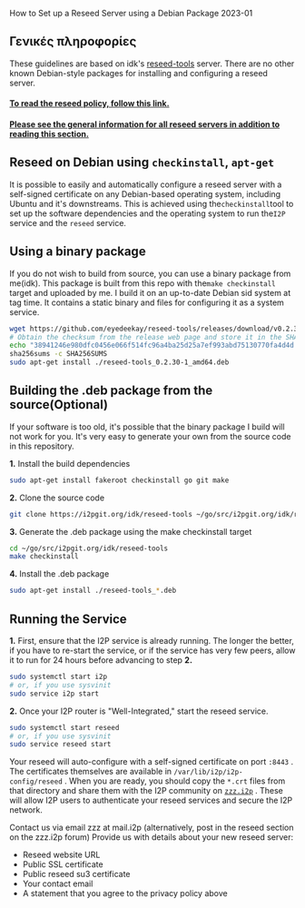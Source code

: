  How to Set up a
Reseed Server using a Debian Package 2023-01 

## Γενικές πληροφορίες

These guidelines are based on idk\'s
[reseed-tools](https://i2pgit.org/idk/reseed-tools) server. There are no
other known Debian-style packages for installing and configuring a
reseed server.

#### [To read the reseed policy, follow this link.](reseed-policy)

#### [Please see the general information for all reseed servers in addition to reading this section.](reseed)

## Reseed on Debian using `checkinstall`, `apt-get`

It is possible to easily and automatically configure a reseed server
with a self-signed certificate on any Debian-based operating system,
including Ubuntu and it's downstreams. This is achieved using
the` checkinstall `tool to set up the software dependencies and the
operating system to run the` I2P ` service and the ` reseed ` service.

## Using a binary package

If you do not wish to build from source, you can use a binary package
from me(idk). This package is built from this repo with
the` make checkinstall ` target and uploaded by me. I build it on an
up-to-date Debian sid system at tag time. It contains a static binary
and files for configuring it as a system service.

``` sh
wget https://github.com/eyedeekay/reseed-tools/releases/download/v0.2.30/reseed-tools_0.2.30-1_amd64.deb
# Obtain the checksum from the release web page and store it in the SHA256SUMS file
echo "38941246e980dfc0456e066f514fc96a4ba25d25a7ef993abd75130770fa4d4d reseed-tools_0.2.30-1_amd64.deb" > SHA256SUMS
sha256sums -c SHA256SUMS
sudo apt-get install ./reseed-tools_0.2.30-1_amd64.deb
```

## Building the .deb package from the source(Optional)

If your software is too old, it's possible that the binary package I
build will not work for you. It's very easy to generate your own from
the source code in this repository.

**1.** Install the build dependencies

``` sh
sudo apt-get install fakeroot checkinstall go git make
```

**2.** Clone the source code

``` sh
git clone https://i2pgit.org/idk/reseed-tools ~/go/src/i2pgit.org/idk/reseed-tools
```

**3.** Generate the .deb package using the make checkinstall target

``` sh
cd ~/go/src/i2pgit.org/idk/reseed-tools
make checkinstall
```

**4.** Install the .deb package

``` sh
sudo apt-get install ./reseed-tools_*.deb
```

## Running the Service

**1.** First, ensure that the I2P service is already running. The longer
the better, if you have to re-start the service, or if the service has
very few peers, allow it to run for 24 hours before advancing to step
**2.**

``` sh
sudo systemctl start i2p
# or, if you use sysvinit
sudo service i2p start
```

**2.** Once your I2P router is "Well-Integrated," start the reseed
service.

``` sh
sudo systemctl start reseed
# or, if you use sysvinit
sudo service reseed start
```

Your reseed will auto-configure with a self-signed certificate on port
` :8443 ` . The certificates themselves are available in
` /var/lib/i2p/i2p-config/reseed ` . When you are ready, you should copy
the ` *.crt ` files from that directory and share them with the I2P
community on [` zzz.i2p `](http://zzz.i2p) . These will allow I2P users
to authenticate your reseed services and secure the I2P network.

Contact us via email zzz at mail.i2p (alternatively, post in the reseed
section on the zzz.i2p forum) Provide us with details about your new
reseed server:

- Reseed website URL
- Public SSL certificate
- Public reseed su3 certificate
- Your contact email
- A statement that you agree to the privacy policy above


